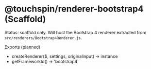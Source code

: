 @touchspin/renderer-bootstrap4 (Scaffold)
=====================================

Status: scaffold only. Will host the Bootstrap 4 renderer extracted from `src/renderers/Bootstrap4Renderer.js`.

Exports (planned)
- createRenderer($, settings, originalinput) → instance
- getFrameworkId() → 'bootstrap4'


